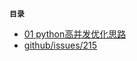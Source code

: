 **`目录`**

* [01 python高并发优化思路](https://github.com/ucookie/share/01_python高并发优化思路, "标题")
* [github/issues/215](https://github.com/isaacs/github/issues/215)